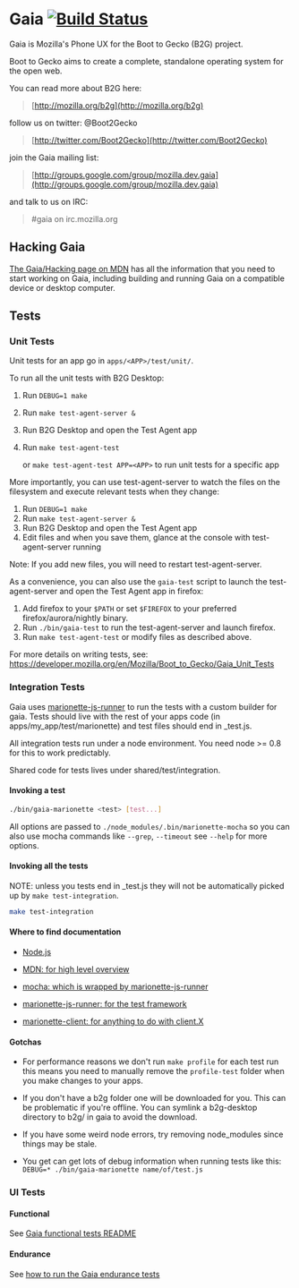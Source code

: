 # Gaia [![Build Status](https://travis-ci.org/mozilla-b2g/gaia.png)](https://travis-ci.org/mozilla-b2g/gaia)

Gaia is Mozilla's Phone UX for the Boot to Gecko (B2G) project.

Boot to Gecko aims to create a complete, standalone operating system for the open web.

You can read more about B2G here:

> [http://mozilla.org/b2g](http://mozilla.org/b2g)

follow us on twitter: @Boot2Gecko

> [http://twitter.com/Boot2Gecko](http://twitter.com/Boot2Gecko)

join the Gaia mailing list:

> [http://groups.google.com/group/mozilla.dev.gaia](http://groups.google.com/group/mozilla.dev.gaia)

and talk to us on IRC:

>  #gaia on irc.mozilla.org

## Hacking Gaia

[The Gaia/Hacking page on MDN](https://developer.mozilla.org/en-US/docs/Mozilla/Firefox_OS/Platform/Gaia/Hacking) has all the information that you need to start working on Gaia, including building and running Gaia on a compatible device or desktop computer.

## Tests

### Unit Tests

Unit tests for an app go in `apps/<APP>/test/unit/`.

To run all the unit tests with B2G Desktop:

1. Run `DEBUG=1 make`
2. Run `make test-agent-server &`
3. Run B2G Desktop and open the Test Agent app
4. Run `make test-agent-test`

   or `make test-agent-test APP=<APP>` to run unit tests for a
   specific app

More importantly, you can use test-agent-server to watch the files
on the filesystem and execute relevant tests when they change:

1. Run `DEBUG=1 make`
2. Run `make test-agent-server &`
3. Run B2G Desktop and open the Test Agent app
4. Edit files and when you save them, glance at the console with
   test-agent-server running

Note: If you add new files, you will need to restart test-agent-server.

As a convenience, you can also use the `gaia-test` script to launch the
test-agent-server and open the Test Agent app in firefox:

1. Add firefox to your `$PATH` or set `$FIREFOX` to your preferred
   firefox/aurora/nightly binary.
2. Run `./bin/gaia-test` to run the test-agent-server and launch firefox.
3. Run `make test-agent-test` or modify files as described above.

For more details on writing tests, see:
https://developer.mozilla.org/en/Mozilla/Boot_to_Gecko/Gaia_Unit_Tests

### Integration Tests

Gaia uses
[marionette-js-runner](https://github.com/mozilla-b2g/marionette-js-runner)
to run the tests with a custom builder for gaia. Tests should live with the rest of your apps code (in apps/my_app/test/marionette) and
test files should end in _test.js.

All integration tests run under a node environment. You need node >= 0.8
for this to work predictably.

Shared code for tests lives under shared/test/integration.

#### Invoking a test

```sh
./bin/gaia-marionette <test> [test...]
```

All options are passed to `./node_modules/.bin/marionette-mocha` so
you can also use mocha commands like `--grep`, `--timeout` see `--help`
for more options.

#### Invoking all the tests

NOTE: unless you tests end in _test.js they will not be
automatically picked up by `make test-integration`.

```sh
make test-integration
```

#### Where to find documentation
  - [Node.js](http://nodejs.org)

  - [MDN: for high level overview](https://developer.mozilla.org/en-US/docs/Marionette/Marionette_JavaScript_Tools)
  - [mocha: which is wrapped by marionette-js-runner](http://visionmedia.github.io/mocha/)
  - [marionette-js-runner: for the test framework](https://github.com/mozilla-b2g/marionette-js-runner)
  - [marionette-client: for anything to do with client.X](http://lightsofapollo.github.io/marionette_js_client/api-docs/classes/Marionette.Client.html)

#### Gotchas

- For performance reasons we don't run `make profile` for each test
  run this means you need to manually remove the `profile-test`
  folder when you make changes to your apps.

- If you don't have a b2g folder one will be downloaded for you.
  This can be problematic if you're offline. You can symlink a
  b2g-desktop directory to b2g/ in gaia to avoid the download.

- If you have some weird node errors, try removing node_modules since
  things may be stale.

- You get can get lots of debug information when running tests like
this: `DEBUG=* ./bin/gaia-marionette name/of/test.js`

### UI Tests

#### Functional

See [Gaia functional tests README](https://github.com/mozilla-b2g/gaia/blob/master/tests/python/gaia-ui-tests/README.md)

#### Endurance

See [how to run the Gaia endurance tests](https://developer.mozilla.org/en-US/docs/Mozilla/Firefox_OS/Platform/Automated_testing/endurance_tests/how_to_run_gaiaui_endurance_tests)